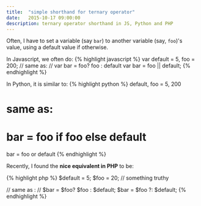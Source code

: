 ```yaml
---
title:  "simple shorthand for ternary operator"
date:   2015-10-17 09:00:00
description: ternary operator shorthand in JS, Python and PHP
---
```


Often, I have to set a variable (say `bar`) to another variable (say, `foo`)'s value, using a default value if otherwise.

In Javascript, we often do:
{% highlight javascript %}
var default = 5,
    foo = 200;
// same as:
//     var bar = foo? foo : default
var bar = foo || default;
{% endhighlight %}

In Python, it is similar to:
{% highlight python %}
default, foo = 5, 200

# same as:
#     bar = foo if foo else default 
bar = foo or default
{% endhighlight %}

Recently, I found the **nice equivalent in PHP** to be:

{% highlight php %}
$default = 5;
$foo = 20; // something truthy

// same as : 
//     $bar = $foo? $foo : $default;
$bar = $foo ?: $default;
{% endhighlight %}
